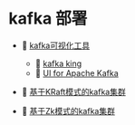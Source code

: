 # kafka 部署

- 📑 [kafka可视化工具](kafka%20部署/kafka可视化工具.md)

  - 📄 [kafka king](kafka%20部署/kafka可视化工具/kafka%20king.md)
  - 📄 [UI for Apache Kafka](kafka%20部署/kafka可视化工具/UI%20for%20Apache%20Kafka.md)
- 📄 [基于KRaft模式的kafka集群](kafka%20部署/基于KRaft模式的kafka集群.md)
- 📄 [基于Zk模式的kafka集群](kafka%20部署/基于Zk模式的kafka集群.md)

‍
